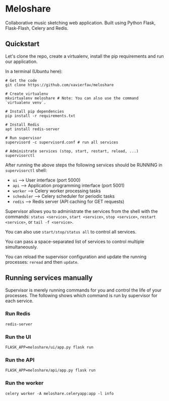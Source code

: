 # Meloshare
Collaborative music sketching web application.
Built using Python Flask, Flask-Flash, Celery and Redis.

## Quickstart
Let's clone the repo, create a virtualenv, install the pip requirements and run our application.

In a terminal (Ubuntu here):

```
# Get the code
git clone https://github.com/xavierfav/meloshare

# Create virtualenv
mkvirtualenv meloshare # Note: You can also use the command `virtualenv venv`.

# Install pip dependencies
pip install -r requirements.txt 

# Install Redis
apt install redis-server 

# Run supervisor
supervisord -c supervisord.conf # run all services

# Administrate services (stop, start, restart, reload, ...)
supervisorctl 
```

After running the above steps the following services should be RUNNING in `supervisorctl` shell:
- `ui`  --> User interface (port 5000)
- `api` --> Application programming interface (port 5001)
- `worker` --> Celery worker processing tasks
- `scheduler` --> Celery scheduler for periodic tasks
- `redis` --> Redis server (API caching for GET requests)

Supervisor allows you to administrate the services from the shell with the commands: `status <service>`, `start <service>`, `stop <service>`, `restart <service>`, or `tail -f <service>`.

You can also use `start/stop/status all` to control all services.

You can pass a space-separated list of services to control multiple simultaneously.

You can reload the supervisor configuration and update the running processes: `reread` and then `update`.

## Running services manually

Supervisor is merely running commands for you and control the life of your processes.
The following shows which command is run by supervisor for each service.

### Run Redis
```
redis-server
```

### Run the UI
```
FLASK_APP=meloshare/ui/app.py flask run
```

### Run the API
```
FLASK_APP=meloshare/api/app.py flask run
```

### Run the worker
```
celery worker -A meloshare.celeryapp:app -l info
```
